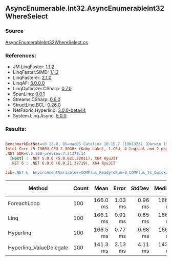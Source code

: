 ﻿## AsyncEnumerable.Int32.AsyncEnumerableInt32WhereSelect

### Source
[AsyncEnumerableInt32WhereSelect.cs](../LinqBenchmarks/AsyncEnumerable/Int32/AsyncEnumerableInt32WhereSelect.cs)

### References:
- JM.LinqFaster: [1.1.2](https://www.nuget.org/packages/JM.LinqFaster/1.1.2)
- LinqFaster.SIMD: [1.1.2](https://www.nuget.org/packages/LinqFaster.SIMD/1.0.3)
- LinqFasterer: [2.1.0](https://www.nuget.org/packages/LinqFasterer/2.1.0)
- LinqAF: [3.0.0.0](https://www.nuget.org/packages/LinqAF/3.0.0.0)
- LinqOptimizer.CSharp: [0.7.0](https://www.nuget.org/packages/LinqOptimizer.CSharp/0.7.0)
- SpanLinq: [0.0.1](https://www.nuget.org/packages/SpanLinq/0.0.1)
- Streams.CSharp: [0.6.0](https://www.nuget.org/packages/Streams.CSharp/0.6.0)
- StructLinq.BCL: [0.26.0](https://www.nuget.org/packages/StructLinq/0.26.0)
- NetFabric.Hyperlinq: [3.0.0-beta44](https://www.nuget.org/packages/NetFabric.Hyperlinq/3.0.0-beta44)
- System.Linq.Async: [5.0.0](https://www.nuget.org/packages/System.Linq.Async/5.0.0)

### Results:
``` ini

BenchmarkDotNet=v0.13.0, OS=macOS Catalina 10.15.7 (19H1323) [Darwin 19.6.0]
Intel Core i5-7360U CPU 2.30GHz (Kaby Lake), 1 CPU, 4 logical and 2 physical cores
.NET SDK=6.0.100-preview.7.21379.14
  [Host] : .NET 5.0.6 (5.0.621.22011), X64 RyuJIT
  .NET 6 : .NET 6.0.0 (6.0.21.37719), X64 RyuJIT

Job=.NET 6  EnvironmentVariables=COMPlus_ReadyToRun=0,COMPlus_TC_QuickJitForLoops=1,COMPlus_TieredPGO=1  Runtime=.NET 6.0  

```
|                  Method | Count |     Mean |   Error |  StdDev |   Median |        Ratio | RatioSD | Gen 0 | Gen 1 | Gen 2 | Allocated |
|------------------------ |------ |---------:|--------:|--------:|---------:|-------------:|--------:|------:|------:|------:|----------:|
|             ForeachLoop |   100 | 166.0 ms | 1.03 ms | 0.96 ms | 166.1 ms |     baseline |         |     - |     - |     - |     22 KB |
|                    Linq |   100 | 166.1 ms | 0.91 ms | 0.85 ms | 166.2 ms | 1.00x slower |   0.01x |     - |     - |     - |     53 KB |
|               Hyperlinq |   100 | 166.5 ms | 0.77 ms | 0.68 ms | 166.7 ms | 1.00x slower |   0.01x |     - |     - |     - |     42 KB |
| Hyperlinq_ValueDelegate |   100 | 141.3 ms | 2.13 ms | 4.11 ms | 143.0 ms | 1.16x faster |   0.01x |     - |     - |     - |     41 KB |
